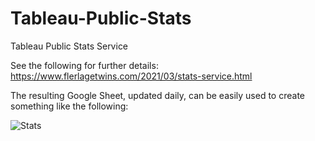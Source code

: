 # Tableau-Public-Stats
Tableau Public Stats Service

See the following for further details: https://www.flerlagetwins.com/2021/03/stats-service.html

The resulting Google Sheet, updated daily, can be easily used to create something like the following:

![Stats](https://1.bp.blogspot.com/-3hbu_WVOqGE/YERRch42GWI/AAAAAAAATVk/WfGFCV7oqhYKYp6AgWaljU1Ian8AqBbaQCLcBGAsYHQ/s16000/Template.PNG)
